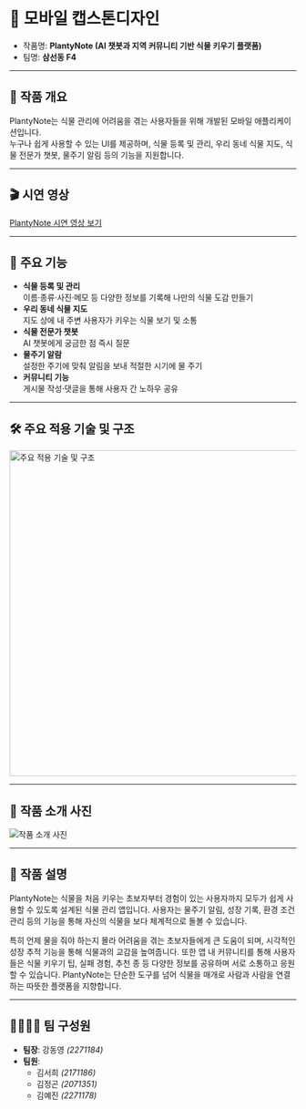 # 🌱 **모바일 캡스톤디자인**
- 작품명: **PlantyNote (AI 챗봇과 지역 커뮤니티 기반 식물 키우기 플랫폼)**
- 팀명: **삼선동 F4**

---

## 🎯 작품 개요
PlantyNote는 식물 관리에 어려움을 겪는 사용자들을 위해 개발된 모바일 애플리케이션입니다.  
누구나 쉽게 사용할 수 있는 UI를 제공하며, 식물 등록 및 관리, 우리 동네 식물 지도, 식물 전문가 챗봇, 물주기 알림 등의 기능을 지원합니다.

---

## 🎬 시연 영상
[PlantyNote 시연 영상 보기](https://youtube.com/shorts/ByJ03V01YRc?si=4qGLvoeWsRvLTYfT)

---

## 🚀 주요 기능
- **식물 등록 및 관리**  
  이름·종류·사진·메모 등 다양한 정보를 기록해 나만의 식물 도감 만들기  
- **우리 동네 식물 지도**  
  지도 상에 내 주변 사용자가 키우는 식물 보기 및 소통  
- **식물 전문가 챗봇**  
  AI 챗봇에게 궁금한 점 즉시 질문  
- **물주기 알람**  
  설정한 주기에 맞춰 알림을 보내 적절한 시기에 물 주기  
- **커뮤니티 기능**  
  게시물 작성·댓글을 통해 사용자 간 노하우 공유

---

## 🛠️ 주요 적용 기술 및 구조
<img width="572" alt="주요 적용 기술 및 구조" src="https://github.com/user-attachments/assets/9baf8875-0600-422c-9069-0a69af7b5eff" />

---

## 📸 작품 소개 사진
![작품 소개 사진](https://github.com/user-attachments/assets/2f1ea241-7160-4322-abeb-984cc64c3712)

---

## 🌟 작품 설명
PlantyNote는 식물을 처음 키우는 초보자부터 경험이 있는 사용자까지 모두가 쉽게 사용할 수 있도록 설계된 식물 관리 앱입니다. 사용자는 물주기 알림, 성장 기록, 환경 조건 관리 등의 기능을 통해 자신의 식물을 보다 체계적으로 돌볼 수 있습니다.  

특히 언제 물을 줘야 하는지 몰라 어려움을 겪는 초보자들에게 큰 도움이 되며, 시각적인 성장 추적 기능을 통해 식물과의 교감을 높여줍니다. 또한 앱 내 커뮤니티를 통해 사용자들은 식물 키우기 팁, 실패 경험, 추천 종 등 다양한 정보를 공유하며 서로 소통하고 응원할 수 있습니다. PlantyNote는 단순한 도구를 넘어 식물을 매개로 사람과 사람을 연결하는 따뜻한 플랫폼을 지향합니다.

---

## 👨‍👩‍👧‍👦 팀 구성원
- **팀장**: 강동영 *(2271184)*  
- **팀원**:  
  - 김서희 *(2171186)*  
  - 김정곤 *(2071351)*  
  - 김예진 *(2271178)*
